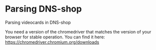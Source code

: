 # Parsing DNS-shop
 Parsing videocards in DNS-shop


You need a version of the chromedriver that matches the version of your browser for stable operation. 
You can find it here: https://chromedriver.chromium.org/downloads
